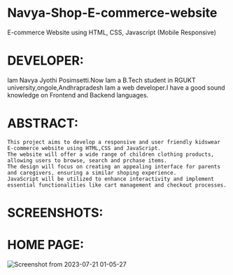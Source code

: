 # Navya-Shop-E-commerce-website

E-commerce Website using HTML, CSS, Javascript (Mobile Responsive)

# DEVELOPER: 
Iam Navya Jyothi Posimsetti.Now Iam a B.Tech student in RGUKT university,ongole,Andhrapradesh
Iam a web developer.I have a good sound knowledge on Frontend and Backend languages.

# ABSTRACT:
    This project aims to develop a responsive and user friendly kidswear E-commerce website using HTML,CSS and JavaScript.
    The website will offer a wide range of children clothing products, allowing users to browse, search and prchase items.
    The design will focus on creating an appealing interface for parents and caregivers, ensuring a similar shoping experience.
    JavaScript will be utilized to enhance interactivity and implement essential functionalities like cart management and checkout processes. 

# SCREENSHOTS:
# HOME PAGE:
![Screenshot from 2023-07-21 01-05-27](https://github.com/NavyaPosimsetti/Navya-Shop-E-commerce-website/assets/132803056/70d83c63-cce5-4db0-b7fd-58ea0f6b2358)
